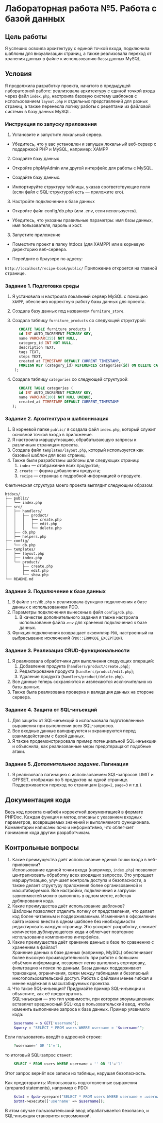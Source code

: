 # Лабораторная работа №5. Работа с базой данных

## Цель работы

Я успешно освоила архитектуру с единой точкой входа, подключила шаблоны для визуализации страниц, а также реализовала переход от хранения данных в файле к использованию базы данных MySQL.

## Условия

Я продолжила разработку проекта, начатого в предыдущей лабораторной работе: реализовала архитектуру с единой точкой входа через файл `index.php`, настроила базовую систему шаблонов с использованием `layout.php` и отдельных представлений для разных страниц, а также перенесла логику работы с рецептами из файловой системы в базу данных MySQL.

### Инструкция по запуску приложения

1. Установите и запустите локальный сервер.
- Убедитесь, что у вас установлен и запущен локальный веб-сервер с поддержкой PHP и MySQL, например: XAMPP

2. Создайте базу данных

- Откройте phpMyAdmin или другой интерфейс для работы с MySQL.

- Создайте базу данных.

- Импортируйте структуру таблицы, указав соответствующие поля (если файл с SQL-структурой есть — приложите его).

3. Настройте подключение к базе данных

- Откройте файл config/db.php (или .env, если используется).

- Убедитесь, что указаны правильные параметры: имя базы данных, имя пользователя, пароль и хост.

3. Запустите приложение

- Поместите проект в папку htdocs (для XAMPP) или в корневую директорию веб-сервера.

- Перейдите в браузере по адресу:

`http://localhost/recipe-book/public/`
Приложение откроется на главной странице.

### Задание 1. Подготовка среды

1. Я установила и настроила локальный сервер MySQL с помощью `XAMPP`, обеспечив корректную работу базы данных для проекта.
2. Создала базу данных под названием `furniture_store`.
3. Создала таблицу `furniture_products` со следующей структурой:

   ```sql
      CREATE TABLE furniture_products (
      id INT AUTO_INCREMENT PRIMARY KEY,
      name VARCHAR(255) NOT NULL,
      category_id INT NOT NULL,
      description TEXT,
      tags TEXT,
      steps TEXT,
      created_at TIMESTAMP DEFAULT CURRENT_TIMESTAMP,
      FOREIGN KEY (category_id) REFERENCES categories(id) ON DELETE CASCADE
    );
   ```

4. Создала таблицу `categories` со следующей структурой:

   ```sql
      CREATE TABLE categories (
      id INT AUTO_INCREMENT PRIMARY KEY,
      name VARCHAR(100) NOT NULL UNIQUE,
      created_at TIMESTAMP DEFAULT CURRENT_TIMESTAMP
   );
   ```

### Задание 2. Архитектура и шаблонизация

1. В корневой папке `public/` я создала файл `index.php`, который служит основной точкой входа в приложение.
2. Я настроила маршрутизацию, обрабатывающую запросы к различным страницам проекта.
3. Создала  файл `templates/layout.php`,  который используется как базовый шаблон для всех страниц.
4. Также были разработаны шаблоны для следующих страниц:
   1. `index` — отображение всех продуктов;
   2. `create` — форма добавления продукта;
   3. `recipe` — страница с подробной информацией о продукте.

Фактическая структура моего проекта выглядит следующим образом:

```
htdocs/
├── public/
│   └── index.php
├── src/
│   ├── handlers/
│   │   ├── product/
│   │   │   ├── create.php
│   │   │   ├── edit.php
│   │   │   └── delete.php
│   ├── db.php
│   ├── helpers.php
├── config/
│   └── db.php
├── templates/
│   ├── layout.php
│   ├── index.php
│   └── product/
│       ├── create.php
│       ├── edit.php
│       └── show.php
└── README.md
```

### Задание 3. Подключение к базе данных

1. В файле `src/db.php` я реализовала функцию подключения к базе данных с использованием PDO.
2. Параметры подключения вынесены в файл `config/db.php`.
   1. В качестве дополнительного задания я также настроила использование файла`.env` для хранения подключения к базе данных.
3. Функция подключения возвращает экземпляр `PDO`, настроенный на выбрасывание исключений (`PDO::ERRMODE_EXCEPTION`).

### Задание 3. Реализация CRUD-функциональности

1. Я реализовала обработчики для выполнения следующих операций:
   1. Добавление продукта (`handlers/product/create.php`);
   2. Редактирование продукта (`handlers/product/edit.php`);
   3. Удаление продукта (`handlers/product/delete.php`).
2. Все данные теперь сохраняются и извлекаются исключительно из базы данных.
3. Также была реализована проверка и валидация данных на стороне сервера.

### Задание 4. Защита от SQL-инъекций

1. Для защиты от SQL-инъекций я использовала подготовленные выражения при выполнении всех SQL-запросов.
2. Все входные данные валидируются и экранируются перед взаимодействием с базой данных.
3. Я также продемонстрировала пример потенциальной SQL-инъекции и объяснила, как реализованные меры предотвращают подобные атаки.

### Задание 5. _Дополнительное задание_. Пагинация

1. Я реализовала пагинацию с использованием SQL-запросов LIMIT и OFFSET, отображая по 5 продуктов на одной странице. Поддерживается переход по страницам (`page=2`, `page=3` и т.д.).

## Документация кода

Весь код проекта снабжён корректной документацией в формате PHPDoc. Каждая функция и метод описаны с указанием входных параметров, возвращаемых значений и выполняемого функционала. Комментарии написаны ясно и информативно, что облегчает понимание кода другим разработчикам.

## Контрольные вопросы

1. Какие преимущества даёт использование единой точки входа в веб-приложении? <br>
Использование единой точки входа (например, `index.php`) позволяет централизовать обработку всех входящих запросов. Это упрощает маршрутизацию, улучшает контроль доступа и безопасности, а также делает структуру приложения более организованной и масштабируемой. Все настройки, подключения и загрузки зависимостей можно выполнять в одном месте, избегая дублирования кода.
2. Какие преимущества даёт использование шаблонов?<br>
Шаблоны позволяют отделить логику от представления, что делает код более читаемым и поддерживаемым. Изменения в оформлении сайта можно внести в одном шаблоне без необходимости редактировать каждую страницу. Это ускоряет разработку, снижает количество дублирующегося кода и облегчает повторное использование компонентов интерфейса.
3. Какие преимущества даёт хранение данных в базе по сравнению с хранением в файлах?<br>
Хранение данных в базе данных (например, MySQL) обеспечивает более высокую производительность при работе с большим объёмом информации, позволяет легко выполнять сортировку, фильтрацию и поиск по данным. Базы данных поддерживают транзакции, ограничения, связи между таблицами и безопасный многопользовательский доступ. Работа с файлами менее гибкая и менее надёжная в масштабируемых проектах.
4. Что такое SQL-инъекция? Придумайте пример SQL-инъекции и объясните, как её предотвратить.<br>
SQL-инъекция — это тип уязвимости, при котором злоумышленник вставляет вредоносный SQL-код в пользовательский ввод, чтобы изменить выполнение запроса к базе данных.
Пример уязвимого кода:
```php
    $username = $_GET['username'];
    $query = "SELECT * FROM users WHERE username = '$username'";
```
Если пользователь введёт в адресной строке:
```php
    ?username=' OR '1'='1,
```
то итоговый SQL-запрос станет:
```sql
    SELECT * FROM users WHERE username = '' OR '1'='1'
```
Этот запрос вернёт все записи из таблицы, нарушая безопасность.

Как предотвратить:
Использовать подготовленные выражения (prepared statements), например с PDO:
```php
    $stmt = $pdo->prepare("SELECT * FROM users WHERE username = :username");
    $stmt->execute(['username' => $username]);
```
В этом случае пользовательский ввод обрабатывается безопасно, и SQL-инъекция становится невозможной.